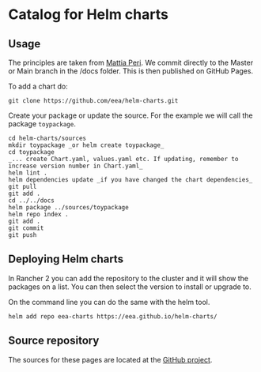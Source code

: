 # Catalog for Helm charts

## Usage

The principles are taken from [Mattia Peri](https://medium.com/@mattiaperi/create-a-public-helm-chart-repository-with-github-pages-49b180dbb417). We commit directly to the Master or Main branch in the /docs folder. This is then published on GitHub Pages.

To add a chart do:

    git clone https://github.com/eea/helm-charts.git

Create your package or update the source. For the example we will call the package `toypackage`.

    cd helm-charts/sources
    mkdir toypackage _or helm create toypackage_
    cd toypackage
    _... create Chart.yaml, values.yaml etc. If updating, remember to increase version number in Chart.yaml_
    helm lint .
    helm dependencies update _if you have changed the chart dependencies_
    git pull
    git add .
    cd ../../docs
    helm package ../sources/toypackage
    helm repo index .
    git add .
    git commit
    git push

## Deploying Helm charts

In Rancher 2 you can add the repository to the cluster and it will show the packages on a list. You can then select the version to install or upgrade to.

On the command line you can do the same with the helm tool.

    helm add repo eea-charts https://eea.github.io/helm-charts/

## Source repository

The sources for these pages are located at the [GitHub project](https://github.com/eea/helm-charts).
